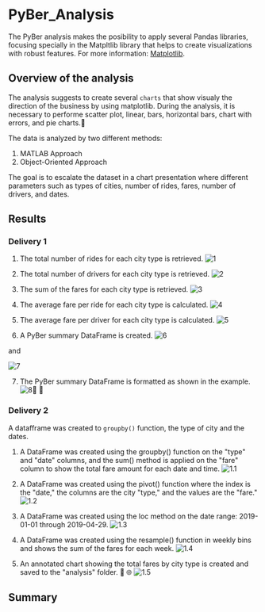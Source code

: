 # PyBer_Analysis
The PyBer analysis makes the posibility to apply several Pandas libraries, focusing specially in the Matpltlib library that helps to create visualizations with robust features. For more information: [Matplotlib](https://matplotlib.org/3.1.0/index.html).

## Overview of the analysis
The analysis suggests to create several `charts` that show visualy the direction of the business by using matplotlib. During the analysis, it is necessary to performe scatter plot, linear, bars, horizontal bars, chart with errors, and pie charts.:monkey:

The data is analyzed by two different methods:
1. MATLAB Approach
2. Object-Oriented Approach

The goal is to escalate the dataset in a chart presentation where different parameters such as types of cities, number of rides, fares, number of drivers, and dates.

## Results
### Delivery 1

1. The total number of rides for each city type is retrieved.
![1](Other_resources/1.png)

2. The total number of drivers for each city type is retrieved.
![2](Other_resources/2.png)

3. The sum of the fares for each city type is retrieved.
![3](Other_resources/3.png)

4. The average fare per ride for each city type is calculated.
![4](Other_resources/4.png)

5. The average fare per driver for each city type is calculated.
![5](Other_resources/5.png)

6. A PyBer summary DataFrame is created.
![6](Other_resources/6.png)

and 

![7](Other_resources/7.png)

7. The PyBer summary DataFrame is formatted as shown in the example.
![8](Other_resources/8.png):hugs: :partying_face:

### Delivery 2
A datafframe was created to `groupby()` function, the type of city and the dates.

1. A DataFrame was created using the groupby() function on the "type" and "date" columns, and the sum() method is applied on the "fare" column to show the total fare amount for each date and time.
![1.1](Other_resources/1.2.png)

2. A DataFrame was created using the pivot() function where the index is the "date," the columns are the city "type," and the values are the "fare."
![1.2](Other_resources/2.2.png)

3. A DataFrame was created using the loc method on the date range: 2019-01-01 through 2019-04-29.
![1.3](Other_resources/3.2.png)

4. A DataFrame was created using the resample() function in weekly bins and shows the sum of the fares for each week.
![1.4](Other_resources/4.2.png)

5. An annotated chart showing the total fares by city type is created and saved to the "analysis" folder. :brain: :globe_with_meridians:
![1.5](Other_resources/5.2.png)

## Summary
